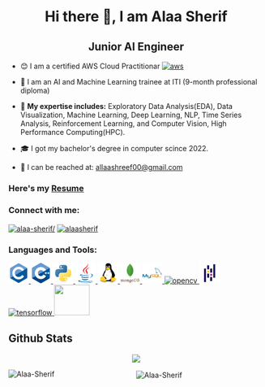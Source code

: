 <h1 align="center">Hi there 👋, I am Alaa Sherif</h1>
<h2 align="center">Junior AI Engineer</h2>

- 😊 I am a certified AWS Cloud Practitionar <a href="https://www.credly.com/badges/754b880f-b338-4bc7-981c-c97b3a6341b3/public_url" target="_blank" rel="noreferrer"> <img src="https://www.w3schools.com/aws/images/awslogo.png" alt="aws" width="40" height="25"/> </a> 

- 🤖 I am an AI and Machine Learning trainee at ITI (9-month professional diploma)

- 🔧 **My expertise includes:** Exploratory Data Analysis(EDA), Data Visualization, Machine Learning, Deep Learning, NLP, Time Series Analysis, Reinforcement Learning, and Computer Vision, High Performance Computing(HPC).

- 🎓 I got my bachelor's degree in computer scince 2022.

- 📧 I can be reached at: allaashreef00@gmail.com

### Here's my [Resume](https://drive.google.com/drive/folders/1zjWiI1fEtQxBz8nUrqMR-3nfgzvkLGYU?usp=sharing)

<h3 align="left">Connect with me:</h3>
<p align="left">
<a href="https://www.linkedin.com/in/alaa-sherif/" target="blank"><img align="center" src="https://static.vecteezy.com/system/resources/previews/018/930/587/original/linkedin-logo-linkedin-icon-transparent-free-png.png" alt="alaa-sherif/" height="40" width="40" /></a>
<a href="https://www.kaggle.com/alaasherif" target="blank"><img align="center" src="https://cdn4.iconfinder.com/data/icons/logos-and-brands/512/189_Kaggle_logo_logos-512.png" alt="alaasherif" height="30" width="30" /></a>
</p>

<h3 align="left">Languages and Tools:</h3>
<p align="center">

<a href="https://www.cprogramming.com/" target="_blank" rel="noreferrer"> <img src="https://raw.githubusercontent.com/devicons/devicon/master/icons/c/c-original.svg" alt="c" width="40" height="40"/> </a> 
<a href="https://www.w3schools.com/cpp/" target="_blank" rel="noreferrer"> <img src="https://raw.githubusercontent.com/devicons/devicon/master/icons/cplusplus/cplusplus-original.svg" alt="cplusplus" width="40" height="40"/> </a>
<a href="https://www.python.org" target="_blank" rel="noreferrer"> <img src="https://raw.githubusercontent.com/devicons/devicon/master/icons/python/python-original.svg" alt="python" width="40" height="40"/> </a> 
<a href="https://www.java.com" target="_blank" rel="noreferrer"> <img src="https://raw.githubusercontent.com/devicons/devicon/master/icons/java/java-original.svg" alt="java" width="40" height="40"/> </a>
<a href="https://www.linux.org/" target="_blank" rel="noreferrer"> <img src="https://raw.githubusercontent.com/devicons/devicon/master/icons/linux/linux-original.svg" alt="linux" width="40" height="40"/> </a> <a href="https://www.mongodb.com/" target="_blank" rel="noreferrer"> <img src="https://raw.githubusercontent.com/devicons/devicon/master/icons/mongodb/mongodb-original-wordmark.svg" alt="mongodb" width="40" height="40"/> </a>
<a href="https://www.mysql.com/" target="_blank" rel="noreferrer"> <img src="https://raw.githubusercontent.com/devicons/devicon/master/icons/mysql/mysql-original-wordmark.svg" alt="mysql" width="40" height="40"/> </a>
<a href="https://opencv.org/" target="_blank" rel="noreferrer"> <img src="https://www.vectorlogo.zone/logos/opencv/opencv-icon.svg" alt="opencv" width="40" height="40"/> </a>
<a href="https://pandas.pydata.org/" target="_blank" rel="noreferrer"> <img src="https://raw.githubusercontent.com/devicons/devicon/2ae2a900d2f041da66e950e4d48052658d850630/icons/pandas/pandas-original.svg" alt="pandas" width="40" height="40"/> </a>
<a href="https://www.tensorflow.org" target="_blank" rel="noreferrer"> <img src="https://www.vectorlogo.zone/logos/tensorflow/tensorflow-icon.svg" alt="tensorflow" width="40" height="40"/> </a> 
<img src="https://res.cloudinary.com/crunchbase-production/image/upload/c_lpad,h_256,w_256,f_auto,q_auto:eco,dpr_1/x3gdrogoamvuvjemehbr" atl="keras" width="70" height="60"/>
</p>


## Github Stats

<div align="center">
<p>
  <img align="center" src="https://github-profile-summary-cards.vercel.app/api/cards/profile-details?username=Alaa-Sherif&theme=dracula" />
</p>
  
<p>
  <img align="left" src="https://github-readme-stats.vercel.app/api/top-langs?username=Alaa-Sherif&show_icons=true&locale=en&layout=compact&theme=dracula" alt="Alaa-Sherif" />
</p>

<p><img align="center" src="https://github-readme-stats.vercel.app/api?username=Alaa-Sherif&show_icons=true&locale=en&theme=dracula" alt="Alaa-Sherif" /></p>
</div>

  
  
